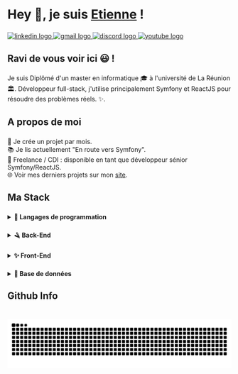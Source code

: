 <h1 align="left">Hey 👋, je suis <a href="https://coding974.com">Etienne</a> !</h1>

###

<div align="left">
  <a href="https://www.linkedin.com/in/etienne-vaytilingom-b83b5524a" target="_blank">
    <img src="https://img.shields.io/static/v1?message=LinkedIn&logo=linkedin&label=&color=0077B5&logoColor=white&labelColor=&style=flat" height="" alt="linkedin logo"  />
  </a><a href="mailto:formation.etienne.re@gmail.com" target="_blank">
    <img src="https://img.shields.io/static/v1?message=Gmail&logo=gmail&label=&color=D14836&logoColor=white&labelColor=&style=flat" height="" alt="gmail logo"  />
  </a><a href="https://discord.gg/Z9FAZkBmbe" target="_blank">
    <img src="https://img.shields.io/static/v1?message=Discord&logo=discord&label=&color=7289DA&logoColor=white&labelColor=&style=flat" height="" alt="discord logo"  />
  </a><a href="https://www.youtube.com/channel/UCRdiUd3ok3ROcwhWM65au4w" target="_blank">
    <img src="https://img.shields.io/static/v1?message=Youtube&logo=youtube&label=&color=FF0000&logoColor=white&labelColor=&style=flat" height="" alt="youtube logo"  />
  </a>
</div>

###

<h2 align="left">Ravi de vous voir ici 😃 !</h2>

###

<p align="left">Je suis Diplômé d'un master en informatique  🎓  à l'université de La Réunion 🏛.  Développeur full-stack, j'utilise principalement Symfony et ReactJS pour résoudre des problèmes réels. ✨.</p>

###

<h2 align="left">A propos de moi</h2>

###

<p align="left">🚀  Je crée un projet par mois.<br>📚 Je lis actuellement "En route vers Symfony".<br>🎯 Freelance / CDI : disponible en tant que développeur sénior Symfony/ReactJS.<br>🌐  Voir mes derniers projets sur mon <a href="https://coding974.com">site</a>.</p>

###

<h2 align="left">Ma Stack</h2>

###

<details>	
  <summary><b>📜 Langages de programmation</b></summary>
  
  ###

  <img src="https://img.shields.io/badge/PHP-777BB4?logo=php&logoColor=black&style=for-the-badge" height="40" alt="php logo"  />
  <img width="12" />
  <img src="https://img.shields.io/badge/TypeScript-3178C6?logo=typescript&logoColor=white&style=for-the-badge" height="40" alt="typescript logo"  />
  <img width="12" />
  <img src="https://img.shields.io/badge/JavaScript-F7DF1E?logo=javascript&logoColor=black&style=for-the-badge" height="40" alt="javascript logo"  />
</details>

###


<details>	
  <summary><b>🪒 Back-End</b></summary>

###

  <img src="https://img.shields.io/badge/Symfony-000000?logo=symfony&logoColor=white&style=for-the-badge" height="40" alt="symfony logo"  />
  <img width="12" />
  <img src="https://img.shields.io/badge/AdonisJS-5A45FF?logo=adonisjs&logoColor=white&style=for-the-badge" height="40" alt="adonisjs logo"  />
</details>

###

<details>	
  <summary><b>✨ Front-End</b></summary>
  
###

  <img src="https://img.shields.io/badge/React-61DAFB?logo=react&logoColor=black&style=for-the-badge" height="40" alt="react logo"  />
  <img width="12" />
  <img src="https://img.shields.io/badge/Next.js-000000?logo=nextdotjs&logoColor=white&style=for-the-badge" height="40" alt="nextjs logo"  />
  <img width="12" />
  <img src="https://img.shields.io/badge/Tailwind CSS-06B6D4?logo=tailwindcss&logoColor=black&style=for-the-badge" height="40" alt="tailwindcss logo"  />
</details>

###

<details>	
  <summary><b>💾 Base de données</b></summary>

###

  <img src="https://img.shields.io/badge/MySQL-4479A1?logo=mysql&logoColor=white&style=for-the-badge" height="40" alt="mysql logo"  />
  <img width="12" />
  <img src="https://img.shields.io/badge/MongoDB-47A248?logo=mongodb&logoColor=white&style=for-the-badge" height="40" alt="mongodb logo"  />
</details>

###

<h2 align="left">Github Info</h2>

###

<br clear="both">

<img src="https://raw.githubusercontent.com/arro38/arro38/output/snake.svg" alt="Snake animation" />

###
